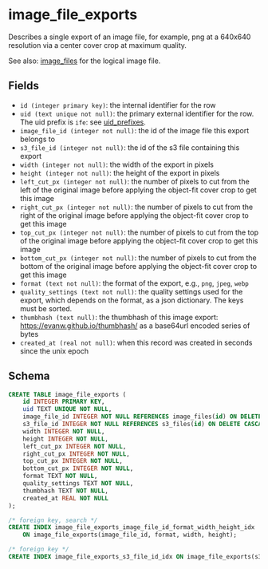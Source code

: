 # image_file_exports

Describes a single export of an image file, for example, png at a 640x640 resolution via
a center cover crop at maximum quality.

See also: [image_files](image_files.md) for the logical image file.

## Fields

- `id (integer primary key)`: the internal identifier for the row
- `uid (text unique not null)`: the primary external identifier for the row. The
  uid prefix is `ife`: see [uid_prefixes](../uid_prefixes.md).
- `image_file_id (integer not null)`: the id of the image file this export belongs to
- `s3_file_id (integer not null)`: the id of the s3 file containing this export
- `width (integer not null)`: the width of the export in pixels
- `height (integer not null)`: the height of the export in pixels
- `left_cut_px (integer not null)`: the number of pixels to cut from the left of the
  original image before applying the object-fit cover crop to get this image
- `right_cut_px (integer not null)`: the number of pixels to cut from the right of the
  original image before applying the object-fit cover crop to get this image
- `top_cut_px (integer not null)`: the number of pixels to cut from the top of the
  original image before applying the object-fit cover crop to get this image
- `bottom_cut_px (integer not null)`: the number of pixels to cut from the bottom of the
  original image before applying the object-fit cover crop to get this image
- `format (text not null)`: the format of the export, e.g., `png`, `jpeg`, `webp`
- `quality_settings (text not null)`: the quality settings used for the export, which depends
  on the format, as a json dictionary. The keys must be sorted.
- `thumbhash (text null)`: the thumbhash of this image export: https://evanw.github.io/thumbhash/ as a base64url encoded series of bytes
- `created_at (real not null)`: when this record was created in seconds since
  the unix epoch

## Schema

```sql
CREATE TABLE image_file_exports (
    id INTEGER PRIMARY KEY,
    uid TEXT UNIQUE NOT NULL,
    image_file_id INTEGER NOT NULL REFERENCES image_files(id) ON DELETE CASCADE,
    s3_file_id INTEGER NOT NULL REFERENCES s3_files(id) ON DELETE CASCADE,
    width INTEGER NOT NULL,
    height INTEGER NOT NULL,
    left_cut_px INTEGER NOT NULL,
    right_cut_px INTEGER NOT NULL,
    top_cut_px INTEGER NOT NULL,
    bottom_cut_px INTEGER NOT NULL,
    format TEXT NOT NULL,
    quality_settings TEXT NOT NULL,
    thumbhash TEXT NOT NULL,
    created_at REAL NOT NULL
);

/* foreign key, search */
CREATE INDEX image_file_exports_image_file_id_format_width_height_idx
    ON image_file_exports(image_file_id, format, width, height);

/* foreign key */
CREATE INDEX image_file_exports_s3_file_id_idx ON image_file_exports(s3_file_id);
```
